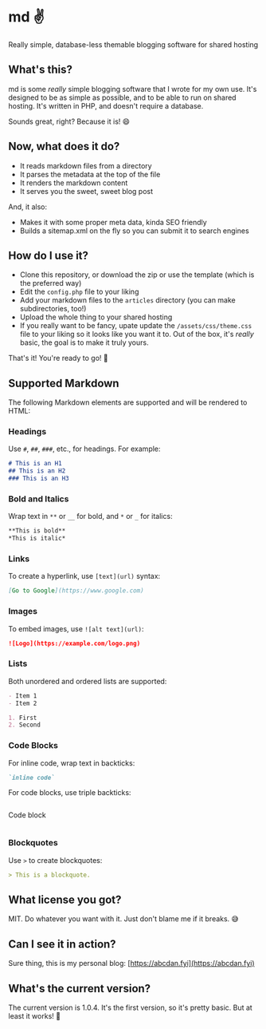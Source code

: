 # md ✌️
Really simple, database-less themable blogging software for shared hosting

## What's this?
md is some _really_ simple blogging software that I wrote for my own use. It's designed to be as simple as possible, and to be able to run on shared hosting. It's written in PHP, and doesn't require a database.

Sounds great, right? Because it is! 😄

## Now, what does it do?
- It reads markdown files from a directory
- It parses the metadata at the top of the file
- It renders the markdown content
- It serves you the sweet, sweet blog post

And, it also:
- Makes it with some proper meta data, kinda SEO friendly
- Builds a sitemap.xml on the fly so you can submit it to search engines

## How do I use it?
- Clone this repository, or download the zip or use the template (which is the preferred way)
- Edit the `config.php` file to your liking
- Add your markdown files to the `articles` directory (you can make subdirectories, too!)
- Upload the whole thing to your shared hosting
- If you really want to be fancy, upate update the `/assets/css/theme.css` file to your liking so it looks like you want it to. Out of the box, it's _really_ basic, the goal is to make it truly yours.

That's it! You're ready to go! 🚀

## Supported Markdown
The following Markdown elements are supported and will be rendered to HTML:

### Headings
Use `#`, `##`, `###`, etc., for headings. For example:
```markdown
# This is an H1
## This is an H2
### This is an H3
```

### Bold and Italics
Wrap text in `**` or `__` for bold, and `*` or `_` for italics:
```markdown
**This is bold**
*This is italic*
```

### Links
To create a hyperlink, use `[text](url)` syntax:
```markdown
[Go to Google](https://www.google.com)
```

### Images
To embed images, use `![alt text](url)`:
```markdown
![Logo](https://example.com/logo.png)
```

### Lists
Both unordered and ordered lists are supported:
```markdown
- Item 1
- Item 2

1. First
2. Second
```

### Code Blocks
For inline code, wrap text in backticks:
```markdown
`inline code`
```
For code blocks, use triple backticks:
```markdown
```
Code block
```
```

### Blockquotes
Use `>` to create blockquotes:
```markdown
> This is a blockquote.
```

## What license you got?
MIT. Do whatever you want with it. Just don't blame me if it breaks. 😅

## Can I see it in action?
Sure thing, this is my personal blog: [https://abcdan.fyi](https://abcdan.fyi)

## What's the current version?
The current version is 1.0.4. It's the first version, so it's pretty basic. But at least it works! 🎉
